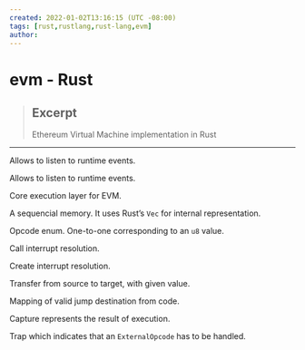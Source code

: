 ```yaml
---
created: 2022-01-02T13:16:15 (UTC -08:00)
tags: [rust,rustlang,rust-lang,evm]
author: 
---
```


# evm - Rust

> ## Excerpt
> Ethereum Virtual Machine implementation in Rust

---

Allows to listen to runtime events.

Allows to listen to runtime events.

Core execution layer for EVM.

A sequencial memory. It uses Rust’s `Vec` for internal representation.

Opcode enum. One-to-one corresponding to an `u8` value.

Call interrupt resolution.

Create interrupt resolution.

Transfer from source to target, with given value.

Mapping of valid jump destination from code.

Capture represents the result of execution.

Trap which indicates that an `ExternalOpcode` has to be handled.
